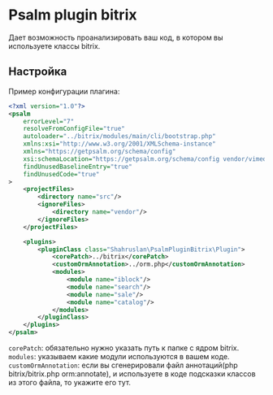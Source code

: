 # Psalm plugin bitrix

Дает возможность проанализировать ваш код, в котором вы используете классы bitrix. 

## Настройка

Пример конфигурации плагина:
```xml
<?xml version="1.0"?>
<psalm
    errorLevel="7"
    resolveFromConfigFile="true"
    autoloader="../bitrix/modules/main/cli/bootstrap.php"
    xmlns:xsi="http://www.w3.org/2001/XMLSchema-instance"
    xmlns="https://getpsalm.org/schema/config"
    xsi:schemaLocation="https://getpsalm.org/schema/config vendor/vimeo/psalm/config.xsd"
    findUnusedBaselineEntry="true"
    findUnusedCode="true"
>
    <projectFiles>
        <directory name="src"/>
        <ignoreFiles>
            <directory name="vendor"/>
        </ignoreFiles>
    </projectFiles>

    <plugins>
        <pluginClass class="Shahruslan\PsalmPluginBitrix\Plugin">
            <corePatch>../bitrix</corePatch>
            <customOrmAnnotation>../orm.php</customOrmAnnotation>
            <modules>
                <module name="iblock"/>
                <module name="search"/>
                <module name="sale"/>
                <module name="catalog"/>
            </modules>
        </pluginClass>
    </plugins>
</psalm>
```


`corePatch`: обязательно нужно указать путь к папке с ядром bitrix.  
`modules`: указываем какие модули используются в вашем коде.  
`customOrmAnnotation`: если вы сгенерировали файл аннотаций(php bitrix/bitrix.php orm:annotate), и используете в коде подсказки классов из
этого файла, то укажите его тут.  
